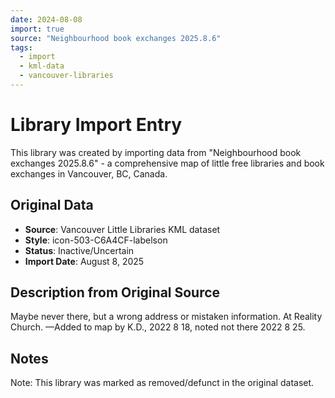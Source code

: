 ```yaml
---
date: 2024-08-08
import: true
source: "Neighbourhood book exchanges 2025.8.6"
tags:
  - import
  - kml-data
  - vancouver-libraries
---
```


# Library Import Entry

This library was created by importing data from "Neighbourhood book exchanges 2025.8.6" - a comprehensive map of little free libraries and book exchanges in Vancouver, BC, Canada.

## Original Data

- **Source**: Vancouver Little Libraries KML dataset
- **Style**: icon-503-C6A4CF-labelson
- **Status**: Inactive/Uncertain
- **Import Date**: August 8, 2025

## Description from Original Source

Maybe never there, but a wrong address or mistaken information.
At Reality Church.
—Added to map by K.D., 2022 8 18, 
noted not there 2022 8 25.  



## Notes

Note: This library was marked as removed/defunct in the original dataset.
